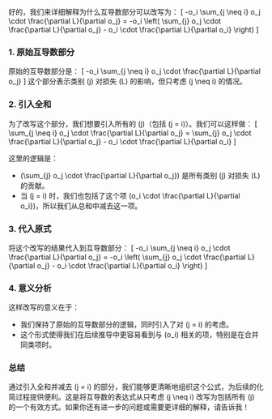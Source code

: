 好的，我们来详细解释为什么互导数部分可以改写为：
\[
-o_i \sum_{j \neq i} o_j \cdot \frac{\partial L}{\partial o_j} = -o_i \left( \sum_{j} o_j \cdot \frac{\partial L}{\partial o_j} - o_i \cdot \frac{\partial L}{\partial o_i} \right)
\]

### 1. 原始互导数部分

原始的互导数部分是：
\[
-o_i \sum_{j \neq i} o_j \cdot \frac{\partial L}{\partial o_j}
\]
这个部分表示类别 \(j\) 对损失 \(L\) 的影响，但只考虑 \(j \neq i\) 的情况。

### 2. 引入全和

为了改写这个部分，我们想要引入所有的 \(j\)（包括 \(j = i\)）。我们可以这样做：
\[
\sum_{j \neq i} o_j \cdot \frac{\partial L}{\partial o_j} = \sum_{j} o_j \cdot \frac{\partial L}{\partial o_j} - o_i \cdot \frac{\partial L}{\partial o_i}
\]

这里的逻辑是：

- \(\sum_{j} o_j \cdot \frac{\partial L}{\partial o_j}\) 是所有类别 \(j\) 对损失 \(L\) 的贡献。
- 当 \(j = i\) 时，我们也包括了这个项 \(o_i \cdot \frac{\partial L}{\partial o_i}\)，所以我们从总和中减去这一项。

### 3. 代入原式

将这个改写的结果代入到互导数部分：
\[
-o_i \sum_{j \neq i} o_j \cdot \frac{\partial L}{\partial o_j} = -o_i \left( \sum_{j} o_j \cdot \frac{\partial L}{\partial o_j} - o_i \cdot \frac{\partial L}{\partial o_i} \right)
\]

### 4. 意义分析

这样改写的意义在于：

- 我们保持了原始的互导数部分的逻辑，同时引入了对 \(j = i\) 的考虑。
- 这个形式使得我们在后续推导中更容易看到与 \(o_i\) 相关的项，特别是在合并同类项时。

### 总结

通过引入全和并减去 \(j = i\) 的部分，我们能够更清晰地组织这个公式，为后续的化简过程提供便利。这是将互导数的表达式从只考虑 \(j \neq i\) 改写为包括所有 \(j\) 的一个有效方式。如果你还有进一步的问题或需要更详细的解释，请告诉我！
